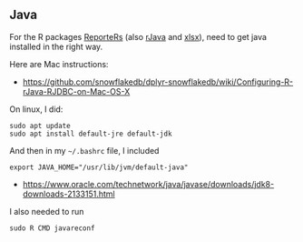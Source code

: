 ## Java

For the R packages
[ReporteRs](https://davidgohel.github.io/ReporteRs/) (also
[rJava](https://www.rforge.net/rJava/) and
[xlsx](https://github.com/dragua/xlsx)), need to get java
installed in the right way.

Here are Mac instructions:

- <https://github.com/snowflakedb/dplyr-snowflakedb/wiki/Configuring-R-rJava-RJDBC-on-Mac-OS-X>

On linux, I did:

```shell
sudo apt update
sudo apt install default-jre default-jdk
```

And then in my `~/.bashrc` file, I included

```shell
export JAVA_HOME="/usr/lib/jvm/default-java"
```

- <https://www.oracle.com/technetwork/java/javase/downloads/jdk8-downloads-2133151.html>

I also needed to run

```shell
sudo R CMD javareconf
```
